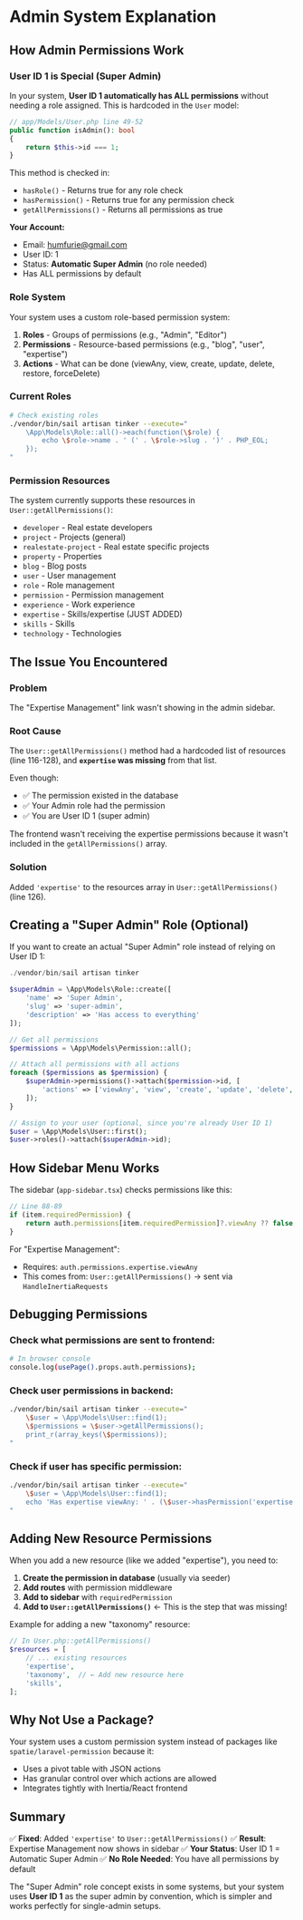 # Admin System Explanation

## How Admin Permissions Work

### User ID 1 is Special (Super Admin)

In your system, **User ID 1 automatically has ALL permissions** without needing a role assigned. This is hardcoded in
the `User` model:

```php
// app/Models/User.php line 49-52
public function isAdmin(): bool
{
    return $this->id === 1;
}
```

This method is checked in:

- `hasRole()` - Returns true for any role check
- `hasPermission()` - Returns true for any permission check
- `getAllPermissions()` - Returns all permissions as true

**Your Account:**

- Email: humfurie@gmail.com
- User ID: 1
- Status: **Automatic Super Admin** (no role needed)
- Has ALL permissions by default

### Role System

Your system uses a custom role-based permission system:

1. **Roles** - Groups of permissions (e.g., "Admin", "Editor")
2. **Permissions** - Resource-based permissions (e.g., "blog", "user", "expertise")
3. **Actions** - What can be done (viewAny, view, create, update, delete, restore, forceDelete)

### Current Roles

```bash
# Check existing roles
./vendor/bin/sail artisan tinker --execute="
    \App\Models\Role::all()->each(function(\$role) {
        echo \$role->name . ' (' . \$role->slug . ')' . PHP_EOL;
    });
"
```

### Permission Resources

The system currently supports these resources in `User::getAllPermissions()`:

- `developer` - Real estate developers
- `project` - Projects (general)
- `realestate-project` - Real estate specific projects
- `property` - Properties
- `blog` - Blog posts
- `user` - User management
- `role` - Role management
- `permission` - Permission management
- `experience` - Work experience
- `expertise` - Skills/expertise (JUST ADDED)
- `skills` - Skills
- `technology` - Technologies

## The Issue You Encountered

### Problem

The "Expertise Management" link wasn't showing in the admin sidebar.

### Root Cause

The `User::getAllPermissions()` method had a hardcoded list of resources (line 116-128), and **`expertise` was missing**
from that list.

Even though:

- ✅ The permission existed in the database
- ✅ Your Admin role had the permission
- ✅ You are User ID 1 (super admin)

The frontend wasn't receiving the expertise permissions because it wasn't included in the `getAllPermissions()` array.

### Solution

Added `'expertise'` to the resources array in `User::getAllPermissions()` (line 126).

## Creating a "Super Admin" Role (Optional)

If you want to create an actual "Super Admin" role instead of relying on User ID 1:

```php
./vendor/bin/sail artisan tinker

$superAdmin = \App\Models\Role::create([
    'name' => 'Super Admin',
    'slug' => 'super-admin',
    'description' => 'Has access to everything'
]);

// Get all permissions
$permissions = \App\Models\Permission::all();

// Attach all permissions with all actions
foreach ($permissions as $permission) {
    $superAdmin->permissions()->attach($permission->id, [
        'actions' => ['viewAny', 'view', 'create', 'update', 'delete', 'restore', 'forceDelete']
    ]);
}

// Assign to your user (optional, since you're already User ID 1)
$user = \App\Models\User::first();
$user->roles()->attach($superAdmin->id);
```

## How Sidebar Menu Works

The sidebar (`app-sidebar.tsx`) checks permissions like this:

```typescript
// Line 88-89
if (item.requiredPermission) {
    return auth.permissions[item.requiredPermission]?.viewAny ?? false;
}
```

For "Expertise Management":

- Requires: `auth.permissions.expertise.viewAny`
- This comes from: `User::getAllPermissions()` → sent via `HandleInertiaRequests`

## Debugging Permissions

### Check what permissions are sent to frontend:

```bash
# In browser console
console.log(usePage().props.auth.permissions);
```

### Check user permissions in backend:

```bash
./vendor/bin/sail artisan tinker --execute="
    \$user = \App\Models\User::find(1);
    \$permissions = \$user->getAllPermissions();
    print_r(array_keys(\$permissions));
"
```

### Check if user has specific permission:

```bash
./vendor/bin/sail artisan tinker --execute="
    \$user = \App\Models\User::find(1);
    echo 'Has expertise viewAny: ' . (\$user->hasPermission('expertise', 'viewAny') ? 'YES' : 'NO');
"
```

## Adding New Resource Permissions

When you add a new resource (like we added "expertise"), you need to:

1. **Create the permission in database** (usually via seeder)
2. **Add routes** with permission middleware
3. **Add to sidebar** with `requiredPermission`
4. **Add to `User::getAllPermissions()`** ← This is the step that was missing!

Example for adding a new "taxonomy" resource:

```php
// In User.php::getAllPermissions()
$resources = [
    // ... existing resources
    'expertise',
    'taxonomy',  // ← Add new resource here
    'skills',
];
```

## Why Not Use a Package?

Your system uses a custom permission system instead of packages like `spatie/laravel-permission` because it:

- Uses a pivot table with JSON actions
- Has granular control over which actions are allowed
- Integrates tightly with Inertia/React frontend

## Summary

✅ **Fixed**: Added `'expertise'` to `User::getAllPermissions()`
✅ **Result**: Expertise Management now shows in sidebar
✅ **Your Status**: User ID 1 = Automatic Super Admin
✅ **No Role Needed**: You have all permissions by default

The "Super Admin" role concept exists in some systems, but your system uses **User ID 1** as the super admin by
convention, which is simpler and works perfectly for single-admin setups.
